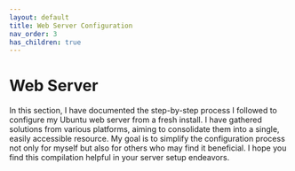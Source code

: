 ```yaml
---
layout: default
title: Web Server Configuration
nav_order: 3
has_children: true
---
```


# Web Server

In this section, I have documented the step-by-step process I followed to configure my Ubuntu web server from a fresh install. I have gathered solutions from various platforms, aiming to consolidate them into a single, easily accessible resource. My goal is to simplify the configuration process not only for myself but also for others who may find it beneficial. I hope you find this compilation helpful in your server setup endeavors.